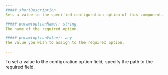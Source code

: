 ```yaml
---
##### shortDescription
Sets a value to the specified configuration option of this component.

##### param(optionName): string
The name of the required option.

##### param(optionValue): any
The value you wish to assign to the required option.

---
```

To set a value to the configuration option field, specify the path to the required field.